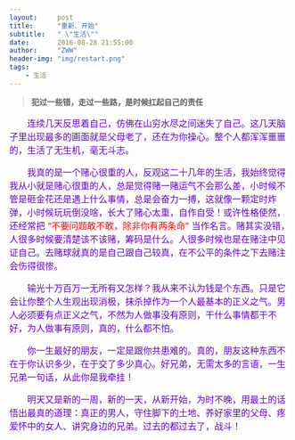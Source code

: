 ```yaml
---
layout:     post
title:      "重新、开始"
subtitle:   " \"生活\""
date:       2016-08-28 21:55:00
author:     "ZWW"
header-img: "img/restart.png"
tags:
    - 生活
---
```


> **犯过一些错，走过一些路，是时候扛起自己的责任**

<p style="color:#60c;text-indent:2em;font-size:16px">
	连续几天反思着自己，仿佛在山穷水尽之间迷失了自己。这几天脑子里出现最多的画面就是父母老了，还在为你操心。整个人都浑浑噩噩的，生活了无生机，毫无斗志。
</p>

<p style="color:#60c;text-indent:2em;font-size:16px">
	我真的是一个赌心很重的人，反观这二十几年的生活，我始终觉得我从小就是赌心很重的人，总是觉得赌一赌运气不会那么差，小时候不管是砸金花还是遇上什么事情，总是会奋力一搏，这就像一颗定时炸弹，小时候玩玩倒没啥，长大了赌心太重，自作自受！或许性格使然，还经常把  <span style="color:red">“不要问题敢不敢，除非你有两条命”</span> 当作名言。赌其实没错，人很多时候要清楚该不该赌，筹码是什么。人很多时候也是在赌注中见证自己。去赌球就真的是自己跟自己较真，在不公平的条件之下去赌注会伤得很惨。
</p>

<p style="color:#60c;text-indent:2em;font-size:16px">
	输光十万百万一无所有又怎样？我从来不认为钱是个东西。只是它会让你整个人生观出现消极，抹杀掉作为一个人最基本的正义之气。男人必须要有点正义之气，不然为人做事没有原则，干什么事情都干不好，为人做事有原则，真的，什么都不怕。
</p>

<p style="color:#60c;text-indent:2em;font-size:16px">
	你一生最好的朋友，一定是跟你共患难的。真的，朋友这种东西不在于你认识多少，在于交了多少真心。好兄弟，无需太多的言语，一生兄弟一句话，从此你是我牵挂！
</p>

<p style="color:#60c;text-indent:2em;font-size:16px">
	明天又是新的一周，新的一天，从新开始，为时不晚，用最土的话悟出最真的道理：真正的男人，守住脚下的土地、养好家里的父母、疼爱怀中的女人、讲究身边的兄弟。过去的都过去了，战斗！
</p>